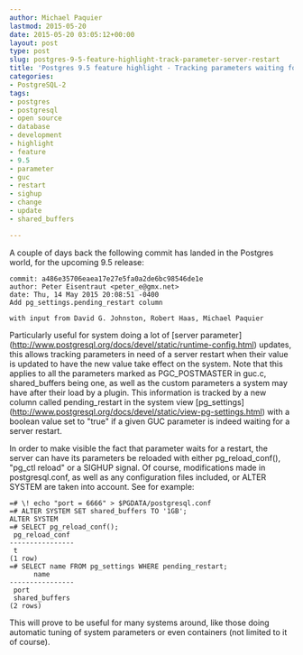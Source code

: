 ```yaml
---
author: Michael Paquier
lastmod: 2015-05-20
date: 2015-05-20 03:05:12+00:00
layout: post
type: post
slug: postgres-9-5-feature-highlight-track-parameter-server-restart
title: 'Postgres 9.5 feature highlight - Tracking parameters waiting for server restart'
categories:
- PostgreSQL-2
tags:
- postgres
- postgresql
- open source
- database
- development
- highlight
- feature
- 9.5
- parameter
- guc
- restart
- sighup
- change
- update
- shared_buffers

---
```


A couple of days back the following commit has landed in the Postgres world,
for the upcoming 9.5 release:

    commit: a486e35706eaea17e27e5fa0a2de6bc98546de1e
    author: Peter Eisentraut <peter_e@gmx.net>
    date: Thu, 14 May 2015 20:08:51 -0400
    Add pg_settings.pending_restart column

    with input from David G. Johnston, Robert Haas, Michael Paquier

Particularly useful for system doing a lot of [server parameter]
(http://www.postgresql.org/docs/devel/static/runtime-config.html) updates,
this allows tracking parameters in need of a server restart when their
value is updated to have the new value take effect on the system.
Note that this applies to all the parameters marked as PGC_POSTMASTER
in guc.c, shared\_buffers being one, as well as the custom parameters a
system may have after their load by a plugin. This information is tracked
by a new column called pending\_restart in the system view [pg\_settings]
(http://www.postgresql.org/docs/devel/static/view-pg-settings.html) with
a boolean value set to "true" if a given GUC parameter is indeed waiting for
a server restart.

In order to make visible the fact that parameter waits for a restart, the
server can have its parameters be reloaded with either pg\_reload\_conf(),
"pg_ctl reload" or a SIGHUP signal. Of course, modifications made in
postgresql.conf, as well as any configuration files included, or ALTER SYSTEM
are taken into account. See for example:

    =# \! echo "port = 6666" > $PGDATA/postgresql.conf
    =# ALTER SYSTEM SET shared_buffers TO '1GB';
    ALTER SYSTEM
    =# SELECT pg_reload_conf();
     pg_reload_conf
    ----------------
     t
    (1 row)
    =# SELECT name FROM pg_settings WHERE pending_restart;
          name
    ----------------
     port
     shared_buffers
    (2 rows)

This will prove to be useful for many systems around, like those doing
automatic tuning of system parameters or even containers (not limited to
it of course).
